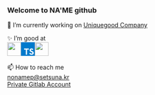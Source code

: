 ### Welcome to NA'ME github
🔭 I’m currently working on [Uniquegood Company](https://github.com/uniquegood)

✨ I’m good at<br>
<img src="https://raw.githubusercontent.com/gilbarbara/logos/master/logos/react.svg" width="32" height="32" /><img src="https://raw.githubusercontent.com/gilbarbara/logos/master/logos/typescript.svg" width="32" height="32" /><img src="https://raw.githubusercontent.com/gilbarbara/logos/master/logos/python.svg" width="32" height="32" />


📫 How to reach me<br>
nonamep@setsuna.kr<br>
[Private Gitlab Account](https://gitlab.setsuna.kr/nonamep)
